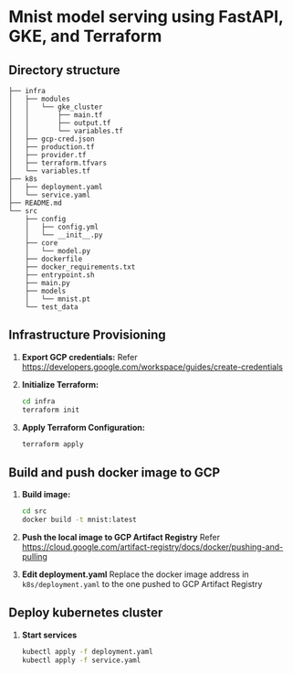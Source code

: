 # Mnist model serving using FastAPI, GKE, and Terraform

## Directory structure

```
├── infra
│   ├── modules
│   │   └── gke_cluster
│   │       ├── main.tf
│   │       ├── output.tf
│   │       └── variables.tf
│   ├── gcp-cred.json
│   ├── production.tf
│   ├── provider.tf
│   ├── terraform.tfvars
│   └── variables.tf
├── k8s
│   ├── deployment.yaml
│   └── service.yaml
├── README.md
└── src
    ├── config
    │   ├── config.yml
    │   └── __init__.py
    ├── core
    │   └── model.py
    ├── dockerfile
    ├── docker_requirements.txt
    ├── entrypoint.sh
    ├── main.py
    ├── models
    │   └── mnist.pt
    └── test_data
```

## Infrastructure Provisioning

1. **Export GCP credentials:**
    Refer https://developers.google.com/workspace/guides/create-credentials

2. **Initialize Terraform:**
    ```sh
    cd infra
    terraform init
    ```

3. **Apply Terraform Configuration:**
    ```sh
    terraform apply
    ```

## Build and push docker image to GCP

1. **Build image:**
    ```sh
    cd src
    docker build -t mnist:latest
    ```

2. **Push the local image to GCP Artifact Registry**
    Refer https://cloud.google.com/artifact-registry/docs/docker/pushing-and-pulling

3. **Edit deployment.yaml**
    Replace the docker image address in `k8s/deployment.yaml` to the one pushed to GCP Artifact Registry


## Deploy kubernetes cluster

1. **Start services**
    ```sh
    kubectl apply -f deployment.yaml
    kubectl apply -f service.yaml
    ```